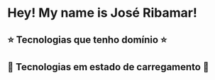 # Hey! My name is José Ribamar!

## ⭐️  Tecnologias que tenho domínio  ⭐️

## 📖  Tecnologias em estado de carregamento 📖

#

